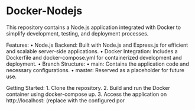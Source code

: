# Docker-Nodejs
This repository contains a Node.js application integrated with Docker to simplify development, testing, and deployment processes.

Features:
	•	Node.js Backend: Built with Node.js and Express.js for efficient and scalable server-side applications.
	•	Docker Integration: Includes a Dockerfile and docker-compose.yml for containerized development and deployment.
	•	Branch Structure:
	•	main: Contains the application code and necessary configurations.
	•	master: Reserved as a placeholder for future use.

Getting Started:
	1.	Clone the repository.
	2.	Build and run the Docker container using docker-compose up.
	3.	Access the application on http://localhost:<port> (replace <port> with the configured por
